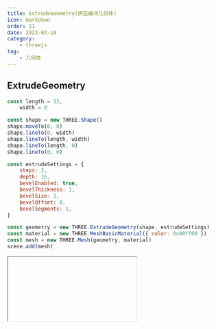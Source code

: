 ```yaml
---
title: ExtrudeGeometry(挤压缓冲几何体)
icon: markdown
order: 21
date: 2023-03-10
category:
    - threejs
tag:
    - 几何体
---
```


## ExtrudeGeometry

```js
const length = 12,
    width = 8

const shape = new THREE.Shape()
shape.moveTo(0, 0)
shape.lineTo(0, width)
shape.lineTo(length, width)
shape.lineTo(length, 0)
shape.lineTo(0, 0)

const extrudeSettings = {
    steps: 2,
    depth: 16,
    bevelEnabled: true,
    bevelThickness: 1,
    bevelSize: 1,
    bevelOffset: 0,
    bevelSegments: 1,
}

const geometry = new THREE.ExtrudeGeometry(shape, extrudeSettings)
const material = new THREE.MeshBasicMaterial({ color: 0x00ff00 })
const mesh = new THREE.Mesh(geometry, material)
scene.add(mesh)
```

<IFrame url="https://luotainxu-demo.netlify.app/#/threejs/extrudeGeometry"/>

## 构造器

### shapes : Array

形状或者一个包含形状的数组

### options : Object

一个包含有下列参数的对象

- curveSegments — int，曲线上点的数量，默认值是12。
- steps — int，用于沿着挤出样条的深度细分的点的数量，默认值为1。
- depth — float，挤出的形状的深度，默认值为1。
- bevelEnabled — bool，对挤出的形状应用是否斜角，默认值为true。
- bevelThickness — float，设置原始形状上斜角的厚度。默认值为0.2。
- bevelSize — float。斜角与原始形状轮廓之间的延伸距离，默认值为bevelThickness-0.1。
- bevelOffset — float. Distance from the shape outline that the bevel starts. Default is 0.
- bevelSegments — int。斜角的分段层数，默认值为3。
- extrudePath — THREE.Curve对象。一条沿着被挤出形状的三维样条线。Bevels not supported for path extrusion.
- UVGenerator — Object。提供了UV生成器函数的对象。

## 属性

共有属性请参见其基类[BufferGeometry](/threejs/几何体/BufferGeometry.md)

### .parameters : Object

一个包含着构造函数中每个参数的对象。在对象实例化之后，对该属性的任何修改都不会改变这个几何体

## 方法

共有方法请参见其基类[BufferGeometry](/threejs/几何体/BufferGeometry.md)
